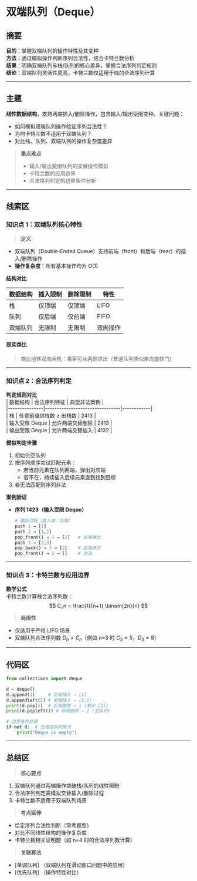 # 双端队列（Deque）

## 摘要

**目的**：掌握双端队列的操作特性及其变种  
**方法**：通过模拟操作判断序列合法性，结合卡特兰数分析  
**结果**：明确双端队列与栈/队列的核心差异，掌握合法序列判定规则  
**结论**：双端队列灵活性更高，卡特兰数仅适用于栈的合法序列计算

---

## 主题

**线性数据结构**，支持两端插入/删除操作，包含输入/输出受限变种。关键问题：

- 如何模拟双端队列操作验证序列合法性？
- 为何卡特兰数不适用于双端队列？
- 对比栈、队列、双端队列的操作复杂度差异

> **重点难点**
>
> - 输入/输出受限队列的交替操作模拟
> - 卡特兰数的应用边界
> - 合法序列判定的边界条件分析

---

## 线索区

### 知识点 1：双端队列核心特性

> **定义**

- 双端队列（Double-Ended Queue）支持前端（front）和后端（rear）的插入/删除操作
- **操作复杂度**：所有基本操作均为 $O(1)$

**结构对比**  

| 数据结构 | 插入限制 | 删除限制 | 特性 |  
|---------|---------|---------|-----|  
| 栈 | 仅顶端 | 仅顶端 | LIFO |  
| 队列 | 仅后端 | 仅前端 | FIFO |  
| 双端队列 | 无限制 | 无限制 | 双向操作 |

#### **现实类比**

> 类比地铁双向闸机：乘客可从两侧进出（普通队列类似单向旋转门）

---

### 知识点 2：合法序列判定

**判定规则对比**  
| 数据结构 | 合法序列特征 | 典型非法案例 |  
|---------------|--------------------------------|------------|  
| 栈 | 任意前缀进栈数 ≥ 出栈数 | 2413 |  
| 输入受限 Deque | 允许两端交替删除 | 2413 |  
| 输出受限 Deque | 允许两端交替插入 | 4132 |

**模拟判定步骤**

1. 初始化空队列
2. 按序列顺序尝试匹配元素：
   - 若当前元素在队列两端，弹出对应端
   - 若不在，持续插入后续元素直到找到目标
3. 若无法匹配则序列非法

**案例验证**

- **序列 1423（输入受限 Deque）**
  ```python
  # 模拟过程（插入端：后端）
  push 1 → [1]
  push 2 → [1,2]
  pop_front() → 1 → [2]   # 前端弹出
  push 3 → [2,3]
  pop_back() → 3 → [2]    # 后端弹出
  pop_front() → 2 → []    # 合法
  ```

---

### 知识点 3：卡特兰数与应用边界

**数学公式**  
卡特兰数计算栈合法序列数：  
$$ C_n = \frac{1}{n+1} \binom{2n}{n} $$

> **局限性**

- 仅适用于严格 LIFO 场景
- 双端队列合法序列数 $D_n > C_n$（例如 n=3 时 $C_3=5$，$D_3=8$）

---

## 代码区

```python
from collections import deque

d = deque()
d.append(1)     # 后端插入 → [1]
d.appendleft(2) # 前端插入 → [2,1]
print(d.pop())  # 后端删除 → 1 (剩余 [2])
print(d.popleft()) # 前端删除 → 2 (空队列)

# 边界条件处理
if not d:  # 处理空队列情况
    print("Deque is empty")
```

---

## 总结区

> **核心要点**

1. 双端队列通过两端操作突破栈/队列的线性限制
2. 合法序列判定需模拟交替插入/删除过程
3. 卡特兰数不适用于双端队列场景

> **考点延伸**

- 给定序列合法性判断（常考题型）
- 对比不同线性结构的操作复杂度
- 卡特兰数相关证明题（如 n=4 时的合法序列数计算）

> **关联算法**

- [单调队列] （双端队列在滑动窗口问题中的应用）
- [优先队列] （操作特性对比）

